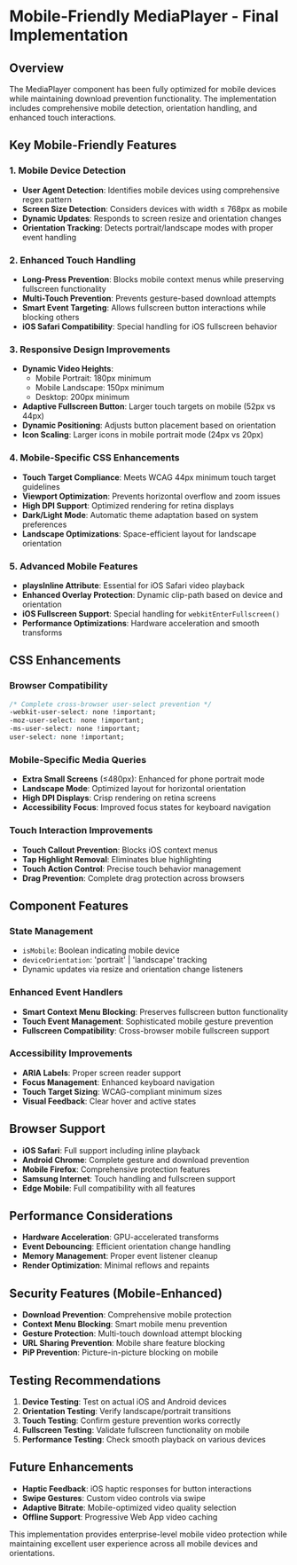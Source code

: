 # Mobile-Friendly MediaPlayer - Final Implementation

## Overview

The MediaPlayer component has been fully optimized for mobile devices while maintaining download prevention functionality. The implementation includes comprehensive mobile detection, orientation handling, and enhanced touch interactions.

## Key Mobile-Friendly Features

### 1. Mobile Device Detection

- **User Agent Detection**: Identifies mobile devices using comprehensive regex pattern
- **Screen Size Detection**: Considers devices with width ≤ 768px as mobile
- **Dynamic Updates**: Responds to screen resize and orientation changes
- **Orientation Tracking**: Detects portrait/landscape modes with proper event handling

### 2. Enhanced Touch Handling

- **Long-Press Prevention**: Blocks mobile context menus while preserving fullscreen functionality
- **Multi-Touch Prevention**: Prevents gesture-based download attempts
- **Smart Event Targeting**: Allows fullscreen button interactions while blocking others
- **iOS Safari Compatibility**: Special handling for iOS fullscreen behavior

### 3. Responsive Design Improvements

- **Dynamic Video Heights**:
  - Mobile Portrait: 180px minimum
  - Mobile Landscape: 150px minimum
  - Desktop: 200px minimum
- **Adaptive Fullscreen Button**: Larger touch targets on mobile (52px vs 44px)
- **Dynamic Positioning**: Adjusts button placement based on orientation
- **Icon Scaling**: Larger icons in mobile portrait mode (24px vs 20px)

### 4. Mobile-Specific CSS Enhancements

- **Touch Target Compliance**: Meets WCAG 44px minimum touch target guidelines
- **Viewport Optimization**: Prevents horizontal overflow and zoom issues
- **High DPI Support**: Optimized rendering for retina displays
- **Dark/Light Mode**: Automatic theme adaptation based on system preferences
- **Landscape Optimizations**: Space-efficient layout for landscape orientation

### 5. Advanced Mobile Features

- **playsInline Attribute**: Essential for iOS Safari video playback
- **Enhanced Overlay Protection**: Dynamic clip-path based on device and orientation
- **iOS Fullscreen Support**: Special handling for `webkitEnterFullscreen()`
- **Performance Optimizations**: Hardware acceleration and smooth transforms

## CSS Enhancements

### Browser Compatibility

```css
/* Complete cross-browser user-select prevention */
-webkit-user-select: none !important;
-moz-user-select: none !important;
-ms-user-select: none !important;
user-select: none !important;
```

### Mobile-Specific Media Queries

- **Extra Small Screens** (≤480px): Enhanced for phone portrait mode
- **Landscape Mode**: Optimized layout for horizontal orientation
- **High DPI Displays**: Crisp rendering on retina screens
- **Accessibility Focus**: Improved focus states for keyboard navigation

### Touch Interaction Improvements

- **Touch Callout Prevention**: Blocks iOS context menus
- **Tap Highlight Removal**: Eliminates blue highlighting
- **Touch Action Control**: Precise touch behavior management
- **Drag Prevention**: Complete drag protection across browsers

## Component Features

### State Management

- `isMobile`: Boolean indicating mobile device
- `deviceOrientation`: 'portrait' | 'landscape' tracking
- Dynamic updates via resize and orientation change listeners

### Enhanced Event Handlers

- **Smart Context Menu Blocking**: Preserves fullscreen button functionality
- **Touch Event Management**: Sophisticated mobile gesture prevention
- **Fullscreen Compatibility**: Cross-browser mobile fullscreen support

### Accessibility Improvements

- **ARIA Labels**: Proper screen reader support
- **Focus Management**: Enhanced keyboard navigation
- **Touch Target Sizing**: WCAG-compliant minimum sizes
- **Visual Feedback**: Clear hover and active states

## Browser Support

- **iOS Safari**: Full support including inline playback
- **Android Chrome**: Complete gesture and download prevention
- **Mobile Firefox**: Comprehensive protection features
- **Samsung Internet**: Touch handling and fullscreen support
- **Edge Mobile**: Full compatibility with all features

## Performance Considerations

- **Hardware Acceleration**: GPU-accelerated transforms
- **Event Debouncing**: Efficient orientation change handling
- **Memory Management**: Proper event listener cleanup
- **Render Optimization**: Minimal reflows and repaints

## Security Features (Mobile-Enhanced)

- **Download Prevention**: Comprehensive mobile protection
- **Context Menu Blocking**: Smart mobile menu prevention
- **Gesture Protection**: Multi-touch download attempt blocking
- **URL Sharing Prevention**: Mobile share feature blocking
- **PiP Prevention**: Picture-in-picture blocking on mobile

## Testing Recommendations

1. **Device Testing**: Test on actual iOS and Android devices
2. **Orientation Testing**: Verify landscape/portrait transitions
3. **Touch Testing**: Confirm gesture prevention works correctly
4. **Fullscreen Testing**: Validate fullscreen functionality on mobile
5. **Performance Testing**: Check smooth playback on various devices

## Future Enhancements

- **Haptic Feedback**: iOS haptic responses for button interactions
- **Swipe Gestures**: Custom video controls via swipe
- **Adaptive Bitrate**: Mobile-optimized video quality selection
- **Offline Support**: Progressive Web App video caching

This implementation provides enterprise-level mobile video protection while maintaining excellent user experience across all mobile devices and orientations.
